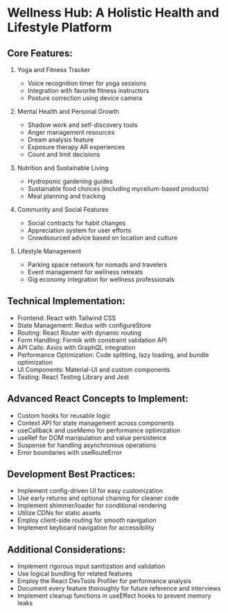 # Wellness Hub: A Holistic Health and Lifestyle Platform

## Core Features:

1. Yoga and Fitness Tracker
   - Voice recognition timer for yoga sessions
   - Integration with favorite fitness instructors
   - Posture correction using device camera

2. Mental Health and Personal Growth
   - Shadow work and self-discovery tools
   - Anger management resources
   - Dream analysis feature
   - Exposure therapy AR experiences
   - Count and limit decisions

3. Nutrition and Sustainable Living
   - Hydroponic gardening guides
   - Sustainable food choices (including mycelium-based products)
   - Meal planning and tracking

4. Community and Social Features
   - Social contracts for habit changes
   - Appreciation system for user efforts
   - Crowdsourced advice based on location and culture

5. Lifestyle Management
   - Parking space network for nomads and travelers
   - Event management for wellness retreats
   - Gig economy integration for wellness professionals

## Technical Implementation:

- Frontend: React with Tailwind CSS
- State Management: Redux with configureStore
- Routing: React Router with dynamic routing
- Form Handling: Formik with constraint validation API
- API Calls: Axios with GraphQL integration
- Performance Optimization: Code splitting, lazy loading, and bundle optimization
- UI Components: Material-UI and custom components
- Testing: React Testing Library and Jest

## Advanced React Concepts to Implement:

- Custom hooks for reusable logic
- Context API for state management across components
- useCallback and useMemo for performance optimization
- useRef for DOM manipulation and value persistence
- Suspense for handling asynchronous operations
- Error boundaries with useRouteError

## Development Best Practices:

- Implement config-driven UI for easy customization
- Use early returns and optional chaining for cleaner code
- Implement shimmer/loader for conditional rendering
- Utilize CDNs for static assets
- Employ client-side routing for smooth navigation
- Implement keyboard navigation for accessibility

## Additional Considerations:

- Implement rigorous input sanitization and validation
- Use logical bundling for related features
- Employ the React DevTools Profiler for performance analysis
- Document every feature thoroughly for future reference and interviews
- Implement cleanup functions in useEffect hooks to prevent memory leaks
